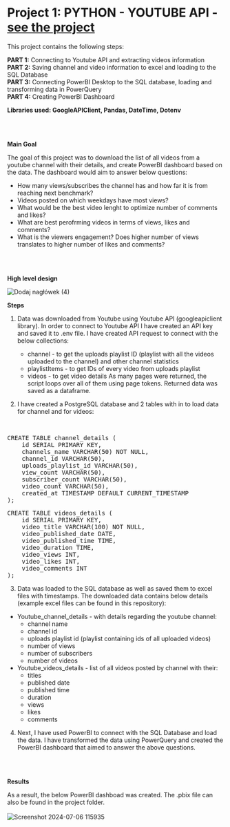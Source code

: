 # Project 1: PYTHON - YOUTUBE API - <a href="https://github.com/paulaloure/Portfolio-Projects/tree/main/Python_API" target="_blank">see the project</a>

This project contains the following steps:

**PART 1:** Connecting to Youtube API and extracting videos information\
**PART 2:** Saving channel and video information to excel and loading to the SQL Database\
**PART 3:** Connecting PowerBI Desktop to the SQL database, loading and transforming data in PowerQuery\
**PART 4:** Creating PowerBI Dashboard



**Libraries used: GoogleAPIClient, Pandas, DateTime, Dotenv**

<br>
<br>

**Main Goal**

The goal of this project was to download the list of all videos from a youtube channel with their details, and create PowerBI dashboard based on the data. The dashboard would aim to answer below questions:
 - How many views/subscribes the channel has and how far it is from reaching next benchmark?
 - Videos posted on which weekdays have most views?
 - What would be the best video lenght to optimize number of comments and likes?
 - What are best perofrming videos in terms of views, likes and comments?
 - What is the viewers engagement? Does higher number of views translates to higher number of likes and comments?

<br>
<br>

**High level design**

![Dodaj nagłówek (4)](https://github.com/paulaloure/Portfolio-Projects/assets/96730074/a41cd59a-9ad3-47e6-982a-434b5662bc8e)

**Steps**

1. Data was downloaded from Youtube using Youtube API (googleapiclient library). In order to connect to Youtube API I have created an API key and saved it to .env file.
I have created API request to connect with the below collections:
   - channel - to get the uploads playlist ID (playlist with all the videos uploaded to the channel) and other channel statistics    
   - playlistItems - to get IDs of every video from uploads playlist
   - videos - to get video details
As many pages were returned, the script loops over all of them using page tokens. Returned data was saved as a dataframe.


2. I have created a PostgreSQL database and 2 tables with in to load data for channel and for videos:
<br>
<pre>
CREATE TABLE channel_details (
	id SERIAL PRIMARY KEY,
	channels_name VARCHAR(50) NOT NULL,
	channel_id VARCHAR(50),
	uploads_playlist_id VARCHAR(50),
	view_count VARCHAR(50),
	subscriber_count VARCHAR(50),
	video_count VARCHAR(50),
	created_at TIMESTAMP DEFAULT CURRENT_TIMESTAMP
);
</pre>
<pre>
CREATE TABLE videos_details (
	id SERIAL PRIMARY KEY,
	video_title VARCHAR(100) NOT NULL,
	video_published_date DATE,
	video_published_time TIME,
	video_duration TIME,
	video_views INT,
	video_likes INT,
	video_comments INT
);
</pre>

3. Data was loaded to the SQL database as well as saved them to excel files with timestamps. The downloaded data contains below details (example excel files can be found in this repository):
 - Youtube_channel_details - with details regarding the youtube channel:
    - channel name
    - channel id
    - uploads playlist id (playlist containing ids of all uploaded videos)
    - number of views
    - number of subscribers
    - number of videos
 - Youtube_videos_details - list of all videos posted by channel with their:
    - titles
    - published date
    - published time
    - duration
    - views
    - likes
    - comments

  4. Next, I have used PowerBI to connect with the SQL Database and load the data. I have transformed the data using PowerQuery and created the PowerBI dashboard that aimed to answer the above questions. 
<br>
<br>

**Results** 

As a result, the below PowerBI dashboad was created. The .pbix file can also be found in the project folder.
<br>
<br>
![Screenshot 2024-07-06 115935](https://github.com/paulaloure/Portfolio-Projects/assets/96730074/f2199ce9-0e87-40dc-bbc7-cb0b7f3ddef9)
